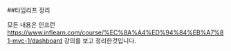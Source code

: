 ##타임리프 정리

모든 내용은 인프런
https://www.inflearn.com/course/%EC%8A%A4%ED%94%84%EB%A7%81-mvc-1/dashboard
강의를 보고 정리한것입니다.